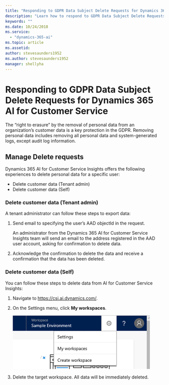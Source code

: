 ```yaml
---
title: "Responding to GDPR Data Subject Delete Requests for Dynamics 365 AI for Customer Service"
description: "Learn how to respond​ to GDPR Data Subject Delete Requests for Dynamics 365 AI for Customer Service."
keywords: ""
ms.date: 10/24/2018
ms.service:
  - "dynamics-365-ai"
ms.topic: article
ms.assetid: 
author: stevesaunders1952
ms.author: stevesaunders1952
manager: shellyha
---
```


# Responding to GDPR Data Subject Delete Requests for Dynamics 365 AI for Customer Service

The “right to erasure” by the removal of personal data from an organization’s customer data is a key protection in the GDPR. Removing personal data includes removing all personal data and system-generated logs, except audit log information.

## Manage Delete requests

Dynamics 365 AI for Customer Service Insights offers the following experiences to delete personal data for a specific user:

* Delete customer data (Tenant admin)
* Delete customer data (Self)

### Delete customer data (Tenant admin)

A tenant administrator can follow these steps to export data:

1. Send email to [](ccinsightadmins@microsoft.com) specifying the user’s AAD objectId in the request.

    An administrator from the Dynamics 365 AI for Customer Service Insights team will send an email to the address registered in the AAD user account, asking for confirmation to delete data.
2. Acknowledge the confirmation to delete the data and receive a confirmation that the data has been deleted.

### Delete customer data (Self)

You can follow these steps to delete data from AI for Customer Service Insights:

1. Navigate to https://csi.ai.dynamics.com/.
2. On the Settings menu, click **My workspaces**.

    ![Delete data](media/ai-csi-gdpr-delete.png)

3. Delete the target workspace. All data will be immediately deleted.